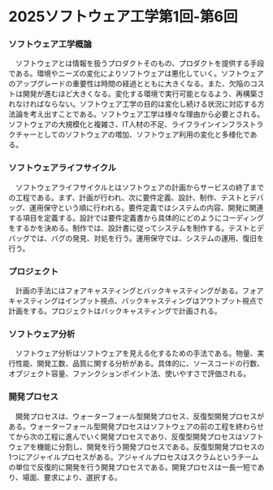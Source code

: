 # 2025ソフトウェア工学第1回-第6回
### ソフトウェア工学概論  
&emsp;ソフトウェアとは情報を扱うプロダクトそのもの、プロダクトを提供する手段である。環境やニーズの変化によりソフトウェアは悪化していく。ソフトウェアのアップグレードの重要性は時間の経過とともに大きくなる。また、欠陥のコストは開発が進むほど大きくなる。変化する環境で実行可能となるよう、再構築されなければならない。ソフトウェア工学の目的は変化し続ける状況に対応する方法論を考え出すことである。ソフトウェア工学は様々な理由から必要とされる。ソフトウェアの大規模化と複雑さ、IT人材の不足、ライフラインインフラストラクチャーとしてのソフトウェアの増加、ソフトウェア利用の変化と多様化である。
### ソフトウェアライフサイクル
&emsp;ソフトウェアライフサイクルとはソフトウェアの計画からサービスの終了までの工程である。まず、計画が行われ、次に要件定義、設計、制作、テストとデバッグ、運用保守という順に行われる。要件定義ではシステムの内容、開発に関連する項目を定義する。設計では要件定義書から具体的にどのようにコーディングをするかを決める。制作では、設計書に従ってシステムを制作する。テストとデバッグでは、バグの発見、対処を行う。運用保守では、システムの運用、復旧を行う。
### プロジェクト
&emsp;計画の手法にはフォアキャスティングとバックキャスティングがある。フォアキャスティングはインプット視点、バックキャスティングはアウトプット視点で計画をする。プロジェクトはバックキャスティングで計画される。
### ソフトウェア分析
&emsp;ソフトウェア分析はソフトウェアを見える化するための手法である。物量、実行性能、開発工数、品質に関する分析がある。具体的に、ソースコードの行数、オブジェクト容量、ファンクションポイント法、使いやすさで評価される。
### 開発プロセス
&emsp;開発プロセスは、ウォーターフォール型開発プロセス、反復型開発プロセスがある。ウォーターフォール型開発プロセスはソフトウェアの前の工程を終わらせてから次の工程に進んでいく開発プロセスであり、反復型開発プロセスはソフトウェアを機能に分割し、開発を行う開発プロセスである。反復型開発プロセスの1つにアジャイルプロセスがある。アジャイルプロセスはスクラムというチームの単位で反復的に開発を行う開発プロセスである。開発プロセスは一長一短であり、場面、要求により、選択する。
